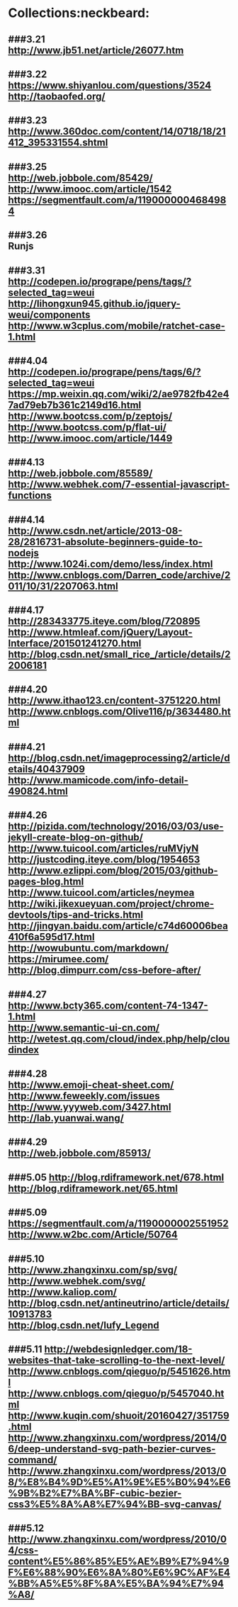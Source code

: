 # Collections:neckbeard:
###3.21   
  http://www.jb51.net/article/26077.htm   
  ---
###3.22  
  https://www.shiyanlou.com/questions/3524   
  http://taobaofed.org/   
  ---
###3.23  
  http://www.360doc.com/content/14/0718/18/21412_395331554.shtml  
  ---
###3.25   
  http://web.jobbole.com/85429/   
  http://www.imooc.com/article/1542   
  https://segmentfault.com/a/1190000004684984   
  ---
###3.26   
  Runjs   
  ---
###3.31  
  http://codepen.io/progrape/pens/tags/?selected_tag=weui   
  http://lihongxun945.github.io/jquery-weui/components   
  http://www.w3cplus.com/mobile/ratchet-case-1.html   
  ---
###4.04   
  http://codepen.io/progrape/pens/tags/6/?selected_tag=weui    
  https://mp.weixin.qq.com/wiki/2/ae9782fb42e47ad79eb7b361c2149d16.html   
  http://www.bootcss.com/p/zeptojs/   
  http://www.bootcss.com/p/flat-ui/   
  http://www.imooc.com/article/1449   
  ---
###4.13   
  http://web.jobbole.com/85589/   
  http://www.webhek.com/7-essential-javascript-functions   
  ---
###4.14   
  http://www.csdn.net/article/2013-08-28/2816731-absolute-beginners-guide-to-nodejs   
  http://www.1024i.com/demo/less/index.html   
  http://www.cnblogs.com/Darren_code/archive/2011/10/31/2207063.html   
  ---
###4.17   
  http://283433775.iteye.com/blog/720895    
  http://www.htmleaf.com/jQuery/Layout-Interface/201501241270.html    
  http://blog.csdn.net/small_rice_/article/details/22006181    
  ---
###4.20   
  http://www.ithao123.cn/content-3751220.html   
  http://www.cnblogs.com/Olive116/p/3634480.html   
  ---
###4.21   
  http://blog.csdn.net/imageprocessing2/article/details/40437909   
  http://www.mamicode.com/info-detail-490824.html    
  ---
###4.26    
  http://pizida.com/technology/2016/03/03/use-jekyll-create-blog-on-github/    
  http://www.tuicool.com/articles/ruMVjyN     
  http://justcoding.iteye.com/blog/1954653    
  http://www.ezlippi.com/blog/2015/03/github-pages-blog.html    
  http://www.tuicool.com/articles/neymea    
  http://wiki.jikexueyuan.com/project/chrome-devtools/tips-and-tricks.html   
  http://jingyan.baidu.com/article/c74d60006bea410f6a595d17.html    
  http://wowubuntu.com/markdown/    
  https://mirumee.com/   
  http://blog.dimpurr.com/css-before-after/   
  ---
###4.27   
  http://www.bcty365.com/content-74-1347-1.html   
  http://www.semantic-ui-cn.com/   
  http://wetest.qq.com/cloud/index.php/help/cloudindex
  ---
###4.28   
  http://www.emoji-cheat-sheet.com/    
  http://www.feweekly.com/issues    
  http://www.yyyweb.com/3427.html
  http://lab.yuanwai.wang/
  ---
###4.29   
  http://web.jobbole.com/85913/   
  ---
###5.05
  http://blog.rdiframework.net/678.html   
  http://blog.rdiframework.net/65.html
  ---
###5.09
  https://segmentfault.com/a/1190000002551952   
  http://www.w2bc.com/Article/50764   
  ---
###5.10   
  http://www.zhangxinxu.com/sp/svg/   
  http://www.webhek.com/svg/   
  http://www.kaliop.com/   
  http://blog.csdn.net/antineutrino/article/details/10913783   
  http://blog.csdn.net/lufy_Legend   
  ---
###5.11
  http://webdesignledger.com/18-websites-that-take-scrolling-to-the-next-level/   
  http://www.cnblogs.com/qieguo/p/5451626.html   
  http://www.cnblogs.com/qieguo/p/5457040.html   
  http://www.kuqin.com/shuoit/20160427/351759.html   
  http://www.zhangxinxu.com/wordpress/2014/06/deep-understand-svg-path-bezier-curves-command/   
  http://www.zhangxinxu.com/wordpress/2013/08/%E8%B4%9D%E5%A1%9E%E5%B0%94%E6%9B%B2%E7%BA%BF-cubic-bezier-css3%E5%8A%A8%E7%94%BB-svg-canvas/   
  ---
###5.12
  http://www.zhangxinxu.com/wordpress/2010/04/css-content%E5%86%85%E5%AE%B9%E7%94%9F%E6%88%90%E6%8A%80%E6%9C%AF%E4%BB%A5%E5%8F%8A%E5%BA%94%E7%94%A8/   
  ---
